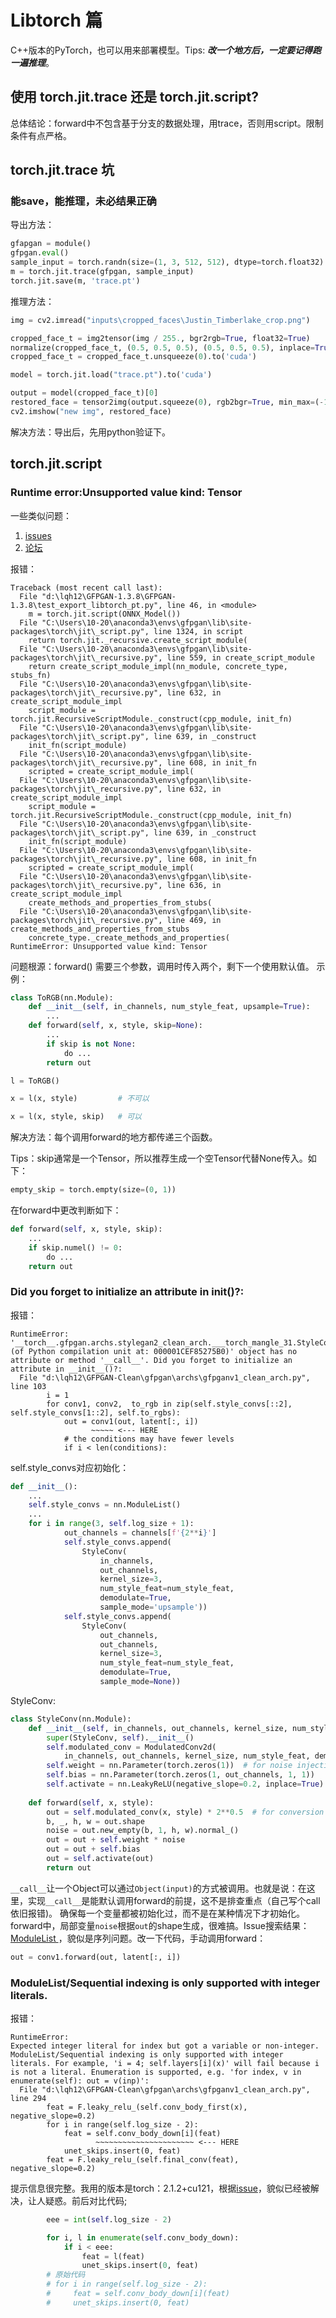 # Libtorch 篇

C++版本的PyTorch，也可以用来部署模型。Tips: ***改一个地方后，一定要记得跑一遍推理***。

## 使用 torch.jit.trace 还是 torch.jit.script?
总体结论：forward中不包含基于分支的数据处理，用trace，否则用script。限制条件有点严格。


## torch.jit.trace 坑
### 能save，能推理，未必结果正确
导出方法：
```python
gfapgan = module()
gfpgan.eval()
sample_input = torch.randn(size=(1, 3, 512, 512), dtype=torch.float32)
m = torch.jit.trace(gfpgan, sample_input)
torch.jit.save(m, 'trace.pt')
```

推理方法：
```python
img = cv2.imread("inputs\cropped_faces\Justin_Timberlake_crop.png")

cropped_face_t = img2tensor(img / 255., bgr2rgb=True, float32=True)
normalize(cropped_face_t, (0.5, 0.5, 0.5), (0.5, 0.5, 0.5), inplace=True)
cropped_face_t = cropped_face_t.unsqueeze(0).to('cuda')

model = torch.jit.load("trace.pt").to('cuda')

output = model(cropped_face_t)[0]
restored_face = tensor2img(output.squeeze(0), rgb2bgr=True, min_max=(-1, 1))
cv2.imshow("new img", restored_face)
```

解决方法：导出后，先用python验证下。

## torch.jit.script 
### Runtime error:Unsupported value kind: Tensor
一些类似问题：
1. [issues](https://github.com/pytorch/pytorch/issues/107568)
2. [论坛](https://discuss.pytorch.org/t/runtime-error-unsupported-value-kind-tensor/190276)

报错：
```text
Traceback (most recent call last):
  File "d:\lqh12\GFPGAN-1.3.8\GFPGAN-1.3.8\test_export_libtorch_pt.py", line 46, in <module>
    m = torch.jit.script(ONNX_Model())
  File "C:\Users\10-20\anaconda3\envs\gfpgan\lib\site-packages\torch\jit\_script.py", line 1324, in script
    return torch.jit._recursive.create_script_module(
  File "C:\Users\10-20\anaconda3\envs\gfpgan\lib\site-packages\torch\jit\_recursive.py", line 559, in create_script_module
    return create_script_module_impl(nn_module, concrete_type, stubs_fn)
  File "C:\Users\10-20\anaconda3\envs\gfpgan\lib\site-packages\torch\jit\_recursive.py", line 632, in create_script_module_impl
    script_module = torch.jit.RecursiveScriptModule._construct(cpp_module, init_fn)
  File "C:\Users\10-20\anaconda3\envs\gfpgan\lib\site-packages\torch\jit\_script.py", line 639, in _construct
    init_fn(script_module)
  File "C:\Users\10-20\anaconda3\envs\gfpgan\lib\site-packages\torch\jit\_recursive.py", line 608, in init_fn
    scripted = create_script_module_impl(
  File "C:\Users\10-20\anaconda3\envs\gfpgan\lib\site-packages\torch\jit\_recursive.py", line 632, in create_script_module_impl
    script_module = torch.jit.RecursiveScriptModule._construct(cpp_module, init_fn)
  File "C:\Users\10-20\anaconda3\envs\gfpgan\lib\site-packages\torch\jit\_script.py", line 639, in _construct
    init_fn(script_module)
  File "C:\Users\10-20\anaconda3\envs\gfpgan\lib\site-packages\torch\jit\_recursive.py", line 608, in init_fn
    scripted = create_script_module_impl(
  File "C:\Users\10-20\anaconda3\envs\gfpgan\lib\site-packages\torch\jit\_recursive.py", line 636, in create_script_module_impl
    create_methods_and_properties_from_stubs(
  File "C:\Users\10-20\anaconda3\envs\gfpgan\lib\site-packages\torch\jit\_recursive.py", line 469, in create_methods_and_properties_from_stubs
    concrete_type._create_methods_and_properties(
RuntimeError: Unsupported value kind: Tensor
```

问题根源：forward() 需要三个参数，调用时传入两个，剩下一个使用默认值。
示例：
```python
class ToRGB(nn.Module):
    def __init__(self, in_channels, num_style_feat, upsample=True):
        ...
    def forward(self, x, style, skip=None):
        ...
        if skip is not None:
            do ...
        return out

l = ToRGB()

x = l(x, style)         # 不可以

x = l(x, style, skip)   # 可以    
```

解决方法：每个调用forward的地方都传递三个函数。

Tips：skip通常是一个Tensor，所以推荐生成一个空Tensor代替None传入。如下：
```python
empty_skip = torch.empty(size=(0, 1))
```
在forward中更改判断如下：
```python
def forward(self, x, style, skip):
    ...
    if skip.numel() != 0:
        do ...
    return out
```

### Did you forget to initialize an attribute in __init__()?:
报错：
```text
RuntimeError:
'__torch__.gfpgan.archs.stylegan2_clean_arch.___torch_mangle_31.StyleConv (of Python compilation unit at: 000001CEF85275B0)' object has no attribute or method '__call__'. Did you forget to initialize an attribute in __init__()?:
  File "d:\lqh12\GFPGAN-Clean\gfpgan\archs\gfpganv1_clean_arch.py", line 103
        i = 1
        for conv1, conv2,  to_rgb in zip(self.style_convs[::2], self.style_convs[1::2], self.to_rgbs):
            out = conv1(out, latent[:, i])
                  ~~~~~ <--- HERE
            # the conditions may have fewer levels
            if i < len(conditions):
```
self.style_convs对应初始化：
```python
def __init__():
    ...
    self.style_convs = nn.ModuleList()
    ...
    for i in range(3, self.log_size + 1):
            out_channels = channels[f'{2**i}']
            self.style_convs.append(
                StyleConv(
                    in_channels,
                    out_channels,
                    kernel_size=3,
                    num_style_feat=num_style_feat,
                    demodulate=True,
                    sample_mode='upsample'))
            self.style_convs.append(
                StyleConv(
                    out_channels,
                    out_channels,
                    kernel_size=3,
                    num_style_feat=num_style_feat,
                    demodulate=True,
                    sample_mode=None))
```
StyleConv:
```python
class StyleConv(nn.Module):
    def __init__(self, in_channels, out_channels, kernel_size, num_style_feat, demodulate=True, sample_mode=None):
        super(StyleConv, self).__init__()
        self.modulated_conv = ModulatedConv2d(
            in_channels, out_channels, kernel_size, num_style_feat, demodulate=demodulate, sample_mode=sample_mode)
        self.weight = nn.Parameter(torch.zeros(1))  # for noise injection
        self.bias = nn.Parameter(torch.zeros(1, out_channels, 1, 1))
        self.activate = nn.LeakyReLU(negative_slope=0.2, inplace=True)
    
    def forward(self, x, style):        
        out = self.modulated_conv(x, style) * 2**0.5  # for conversion        
        b, _, h, w = out.shape
        noise = out.new_empty(b, 1, h, w).normal_()
        out = out + self.weight * noise        
        out = out + self.bias
        out = self.activate(out)
        return out
```

```__call__```让一个Object可以通过```Object(input)```的方式被调用。也就是说：在这里，实现```__call__```是能默认调用forward的前提，这不是排查重点（自己写个call依旧报错)。
确保每一个变量都被初始化过，而不是在某种情况下才初始化。forward中，局部变量```noise```根据```out```的shape生成，很难搞。Issue搜索结果：[ModuleList ](https://github.com/pytorch/pytorch/issues/47336)，貌似是序列问题。改一下代码，手动调用forward：
```python
out = conv1.forward(out, latent[:, i])
```
### ModuleList/Sequential indexing is only supported with integer literals.
报错：
```text
RuntimeError:
Expected integer literal for index but got a variable or non-integer. ModuleList/Sequential indexing is only supported with integer literals. For example, 'i = 4; self.layers[i](x)' will fail because i is not a literal. Enumeration is supported, e.g. 'for index, v in enumerate(self): out = v(inp)':
  File "d:\lqh12\GFPGAN-Clean\gfpgan\archs\gfpganv1_clean_arch.py", line 294
        feat = F.leaky_relu_(self.conv_body_first(x), negative_slope=0.2)
        for i in range(self.log_size - 2):
            feat = self.conv_body_down[i](feat)
                   ~~~~~~~~~~~~~~~~~~~~~~ <--- HERE
            unet_skips.insert(0, feat)
        feat = F.leaky_relu_(self.final_conv(feat), negative_slope=0.2)
```
提示信息很完整。我用的版本是torch：2.1.2+cu121，根据[issue](https://github.com/pytorch/pytorch/pull/45716)，貌似已经被解决，让人疑惑。前后对比代码;
```python
        eee = int(self.log_size - 2)

        for i, l in enumerate(self.conv_body_down):
            if i < eee:
                feat = l(feat)
                unet_skips.insert(0, feat)
        # 原始代码
        # for i in range(self.log_size - 2):
        #     feat = self.conv_body_down[i](feat)
        #     unet_skips.insert(0, feat)
```
